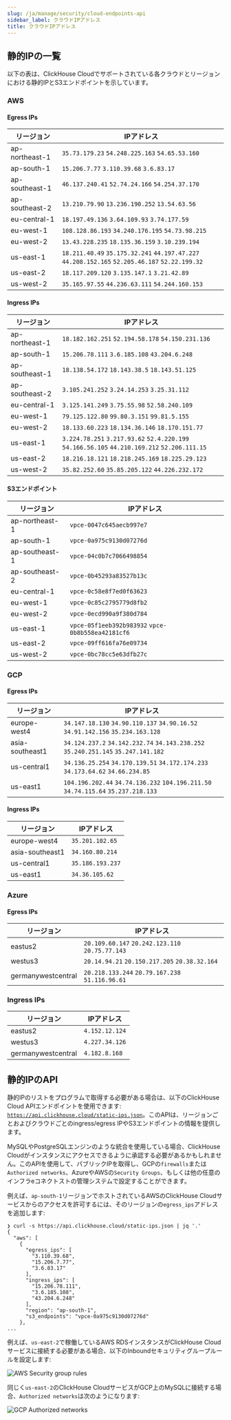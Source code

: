 ```yaml
---
slug: /ja/manage/security/cloud-endpoints-api
sidebar_label: クラウドIPアドレス
title: クラウドIPアドレス
---
```


## 静的IPの一覧

以下の表は、ClickHouse Cloudでサポートされている各クラウドとリージョンにおける静的IPとS3エンドポイントを示しています。

### AWS

#### Egress IPs

| リージョン | IPアドレス |
|--------|------|
| ap-northeast-1 | `35.73.179.23` `54.248.225.163` `54.65.53.160` |
| ap-south-1 | `15.206.7.77` `3.110.39.68` `3.6.83.17` |
| ap-southeast-1 | `46.137.240.41` `52.74.24.166` `54.254.37.170` |
| ap-southeast-2 | `13.210.79.90` `13.236.190.252` `13.54.63.56` |
| eu-central-1 | `18.197.49.136` `3.64.109.93` `3.74.177.59` |
| eu-west-1 | `108.128.86.193` `34.240.176.195` `54.73.98.215` |
| eu-west-2 | `13.43.228.235` `18.135.36.159` `3.10.239.194` |
| us-east-1 | `18.211.40.49` `35.175.32.241` `44.197.47.227` `44.208.152.165` `52.205.46.187` `52.22.199.32` |
| us-east-2 | `18.117.209.120` `3.135.147.1` `3.21.42.89` |
| us-west-2 | `35.165.97.55` `44.236.63.111` `54.244.160.153` |

#### Ingress IPs

| リージョン | IPアドレス |
|--------|------|
| ap-northeast-1 | `18.182.162.251` `52.194.58.178` `54.150.231.136` |
| ap-south-1 | `15.206.78.111` `3.6.185.108` `43.204.6.248` |
| ap-southeast-1 | `18.138.54.172` `18.143.38.5` `18.143.51.125` |
| ap-southeast-2 | `3.105.241.252` `3.24.14.253` `3.25.31.112` |
| eu-central-1 | `3.125.141.249` `3.75.55.98` `52.58.240.109` |
| eu-west-1 | `79.125.122.80` `99.80.3.151` `99.81.5.155` |
| eu-west-2 | `18.133.60.223` `18.134.36.146` `18.170.151.77` |
| us-east-1 | `3.224.78.251` `3.217.93.62` `52.4.220.199` `54.166.56.105` `44.210.169.212` `52.206.111.15` |
| us-east-2 | `18.216.18.121` `18.218.245.169` `18.225.29.123` |
| us-west-2 | `35.82.252.60` `35.85.205.122` `44.226.232.172` |

#### S3エンドポイント

| リージョン | IPアドレス |
|--------|------|
| ap-northeast-1 | `vpce-0047c645aecb997e7` |
| ap-south-1 | `vpce-0a975c9130d07276d` |
| ap-southeast-1 | `vpce-04c0b7c7066498854` |
| ap-southeast-2 | `vpce-0b45293a83527b13c` |
| eu-central-1 | `vpce-0c58e8f7ed0f63623` |
| eu-west-1 | `vpce-0c85c2795779d8fb2` |
| eu-west-2 | `vpce-0ecd990a9f380d784` |
| us-east-1 | `vpce-05f1eeb392b983932` `vpce-0b8b558ea42181cf6` |
| us-east-2 | `vpce-09ff616fa76e09734` |
| us-west-2 | `vpce-0bc78cc5e63dfb27c` |

### GCP

#### Egress IPs

| リージョン | IPアドレス |
|--------|------|
| europe-west4 | `34.147.18.130` `34.90.110.137` `34.90.16.52` `34.91.142.156` `35.234.163.128` |
| asia-southeast1 | `34.124.237.2` `34.142.232.74` `34.143.238.252` `35.240.251.145` `35.247.141.182` |
| us-central1 | `34.136.25.254` `34.170.139.51` `34.172.174.233` `34.173.64.62` `34.66.234.85` |
| us-east1 | `104.196.202.44` `34.74.136.232` `104.196.211.50` `34.74.115.64` `35.237.218.133` |

#### Ingress IPs

| リージョン | IPアドレス |
|--------|------|
| europe-west4 | `35.201.102.65` |
| asia-southeast1 | `34.160.80.214` |
| us-central1 | `35.186.193.237` |
| us-east1 | `34.36.105.62` |

### Azure

#### Egress IPs

| リージョン | IPアドレス |
|--------|------|
| eastus2 | `20.109.60.147` `20.242.123.110` `20.75.77.143` |
| westus3 | `20.14.94.21` `20.150.217.205` `20.38.32.164` |
| germanywestcentral | `20.218.133.244` `20.79.167.238` `51.116.96.61` |

### Ingress IPs

| リージョン | IPアドレス |
|--------|------|
| eastus2 | `4.152.12.124` |
| westus3 | `4.227.34.126` |
| germanywestcentral | `4.182.8.168` |

## 静的IPのAPI

静的IPのリストをプログラムで取得する必要がある場合は、以下のClickHouse Cloud APIエンドポイントを使用できます: [`https://api.clickhouse.cloud/static-ips.json`](https://api.clickhouse.cloud/static-ips.json)。このAPIは、リージョンごとおよびクラウドごとのingress/egress IPやS3エンドポイントの情報を提供します。

MySQLやPostgreSQLエンジンのような統合を使用している場合、ClickHouse Cloudがインスタンスにアクセスできるように承認する必要があるかもしれません。このAPIを使用して、パブリックIPを取得し、GCPの`firewalls`または`Authorized networks`、AzureやAWSの`Security Groups`、もしくは他の任意のインフラeコネクトストの管理システムで設定することができます。

例えば、`ap-south-1`リージョンでホストされているAWSのClickHouse Cloudサービスからのアクセスを許可するには、そのリージョンの`egress_ips`アドレスを追加します:

```
❯ curl -s https://api.clickhouse.cloud/static-ips.json | jq '.'
{
  "aws": [
    {
      "egress_ips": [
        "3.110.39.68",
        "15.206.7.77",
        "3.6.83.17"
      ],
      "ingress_ips": [
        "15.206.78.111",
        "3.6.185.108",
        "43.204.6.248"
      ],
      "region": "ap-south-1",
      "s3_endpoints": "vpce-0a975c9130d07276d"
    },
...
```

例えば、`us-east-2`で稼働しているAWS RDSインスタンスがClickHouse Cloudサービスに接続する必要がある場合、以下のInboundセキュリティグループルールを設定します:

![AWS Security group rules](@site/docs/ja/_snippets/images/aws-rds-mysql.png)

同じく`us-east-2`のClickHouse CloudサービスがGCP上のMySQLに接続する場合、`Authorized networks`は次のようになります:

![GCP Authorized networks](@site/docs/ja/_snippets/images/gcp-authorized-network.png)
